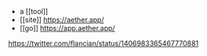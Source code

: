 - a [[tool]]
- [[site]] https://aether.app/
- [[go]] https://app.aether.app/

https://twitter.com/flancian/status/1406983365467770881